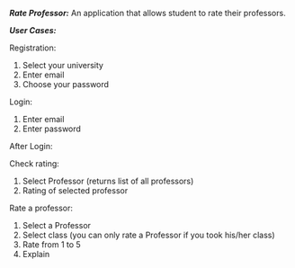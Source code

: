 

***Rate Professor:***
An application that allows student to rate their professors.


***User Cases:***

Registration:
  1. Select your university
  2. Enter email
  3. Choose your password

Login:
  1. Enter email
  2. Enter password

After Login:

Check rating:
  1. Select Professor (returns list of all professors)
  2. Rating of selected professor

Rate a professor:
  1. Select a Professor
  2. Select class (you can only rate a Professor if you took his/her class)
  3. Rate from 1 to 5
  4. Explain 
